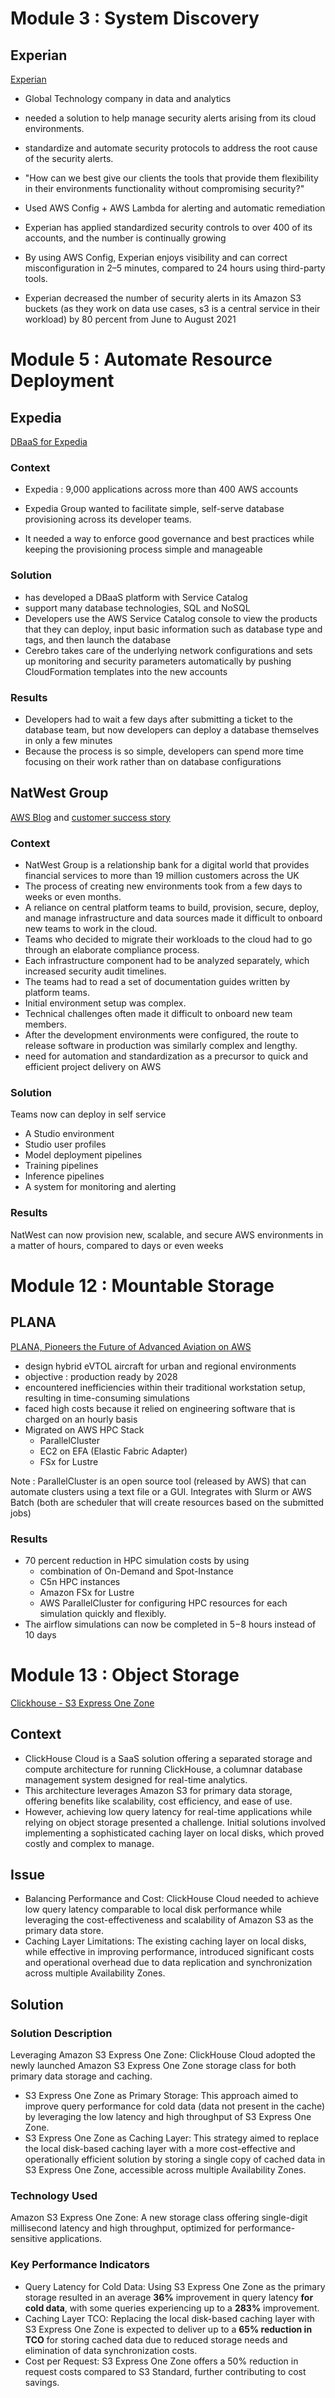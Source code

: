 # Module 3 : System Discovery

## Experian

[Experian](https://aws.amazon.com/solutions/case-studies/experian-case-study/?did=cr_card&trk=cr_card)

* Global Technology company in data and analytics
* needed a solution to help manage security alerts arising from its cloud environments.
* standardize and automate security protocols to address the root cause of the security alerts.
* "How can we best give our clients the tools that provide them flexibility in their environments functionality without compromising security?"

* Used AWS Config + AWS Lambda for alerting and automatic remediation 
* Experian has applied standardized security controls to over 400 of its accounts, and the number is continually growing
* By using AWS Config, Experian enjoys visibility and can correct misconfiguration in 2–5 minutes, compared to 24 hours using third-party tools.
* Experian decreased the number of security alerts in its Amazon S3 buckets (as they work on data use cases, s3 is a central service in their workload) by 80 percent from June to August 2021

# Module 5 : Automate Resource Deployment

## Expedia

[DBaaS for Expedia](https://aws.amazon.com/solutions/case-studies/expedia-service-catalog-case-study/?did=cr_card&trk=cr_card)

### Context 
* Expedia : 9,000 applications across more than 400 AWS accounts

* Expedia Group wanted to facilitate simple, self-serve database provisioning across its developer teams. 
* It needed a way to enforce good governance and best practices while keeping the provisioning process simple and manageable

### Solution 

* has developed a DBaaS platform with Service Catalog
* support many database technologies, SQL and NoSQL
* Developers use the AWS Service Catalog console to view the products that they can deploy, input basic information such as database type and tags, and then launch the database
* Cerebro takes care of the underlying network configurations and sets up monitoring and security parameters automatically by pushing CloudFormation templates into the new accounts

### Results

* Developers had to wait a few days after submitting a ticket to the database team, but now developers can deploy a database themselves in only a few minutes
* Because the process is so simple, developers can spend more time focusing on their work rather than on database configurations


## NatWest Group

[AWS Blog](https://aws.amazon.com/blogs/machine-learning/part-2-how-natwest-group-built-a-secure-compliant-self-service-mlops-platform-using-aws-service-catalog-and-amazon-sagemaker/) and [customer success story](https://aws.amazon.com/solutions/case-studies/natwest-group-case-study/?did=cr_card&trk=cr_card)

### Context

* NatWest Group is a relationship bank for a digital world that provides financial services to more than 19 million customers across the UK
* The process of creating new environments took from a few days to weeks or even months.
* A reliance on central platform teams to build, provision, secure, deploy, and manage infrastructure and data sources made it difficult to onboard new teams to work in the cloud.
* Teams who decided to migrate their workloads to the cloud had to go through an elaborate compliance process. 
* Each infrastructure component had to be analyzed separately, which increased security audit timelines.
* The teams had to read a set of documentation guides written by platform teams. 
* Initial environment setup was complex. 
* Technical challenges often made it difficult to onboard new team members. 
* After the development environments were configured, the route to release software in production was similarly complex and lengthy.
* need for automation and standardization as a precursor to quick and efficient project delivery on AWS

### Solution

Teams now can deploy in self service
* A Studio environment
* Studio user profiles
* Model deployment pipelines
* Training pipelines
* Inference pipelines
* A system for monitoring and alerting

### Results 

NatWest can now provision new, scalable, and secure AWS environments in a matter of hours, compared to days or even weeks

# Module 12 : Mountable Storage

## PLANA

[PLANA, Pioneers the Future of Advanced Aviation on AWS](https://aws.amazon.com/solutions/case-studies/plana-case-study/?did=cr_card&trk=cr_card)

* design hybrid eVTOL aircraft for urban and regional environments
* objective : production ready by 2028
* encountered inefficiencies within their traditional workstation setup, resulting in time-consuming simulations
* faced high costs because it relied on engineering software that is charged on an hourly basis
* Migrated on AWS HPC Stack
  * ParallelCluster
  * EC2 on EFA (Elastic Fabric Adapter)
  * FSx for Lustre

Note : ParallelCluster is an open source tool (released by AWS) that can automate clusters using a text file or a GUI. Integrates with Slurm or AWS Batch (both are scheduler that will create resources based on the submitted jobs)

### Results

* 70 percent reduction in HPC simulation costs by using
  * combination of On-Demand and Spot-Instance
  * C5n HPC instances
  * Amazon FSx for Lustre 
  * AWS ParallelCluster for configuring HPC resources for each simulation quickly and flexibly.
* The airflow simulations can now be completed in 5−8 hours instead of 10 days

# Module 13 : Object Storage

[Clickhouse - S3 Express One Zone](https://aws.amazon.com/blogs/storage/clickhouse-cloud-amazon-s3-express-one-zone-making-a-blazing-fast-analytical-database-even-faster/)

## Context
* ClickHouse Cloud is a SaaS solution offering a separated storage and compute architecture for running ClickHouse, a columnar database management system designed for real-time analytics.
* This architecture leverages Amazon S3 for primary data storage, offering benefits like scalability, cost efficiency, and ease of use.
* However, achieving low query latency for real-time applications while relying on object storage presented a challenge.
Initial solutions involved implementing a sophisticated caching layer on local disks, which proved costly and complex to manage.

## Issue

* Balancing Performance and Cost: ClickHouse Cloud needed to achieve low query latency comparable to local disk performance while leveraging the cost-effectiveness and scalability of Amazon S3 as the primary data store.
* Caching Layer Limitations: The existing caching layer on local disks, while effective in improving performance, introduced significant costs and operational overhead due to data replication and synchronization across multiple Availability Zones.

## Solution

### Solution Description

Leveraging Amazon S3 Express One Zone: ClickHouse Cloud adopted the newly launched Amazon S3 Express One Zone storage class for both primary data storage and caching.

* S3 Express One Zone as Primary Storage: This approach aimed to improve query performance for cold data (data not present in the cache) by leveraging the low latency and high throughput of S3 Express One Zone.
* S3 Express One Zone as Caching Layer: This strategy aimed to replace the local disk-based caching layer with a more cost-effective and operationally efficient solution by storing a single copy of cached data in S3 Express One Zone, accessible across multiple Availability Zones.


### Technology Used
Amazon S3 Express One Zone: A new storage class offering single-digit millisecond latency and high throughput, optimized for performance-sensitive applications.

### Key Performance Indicators

* Query Latency for Cold Data: Using S3 Express One Zone as the primary storage resulted in an average **36%** improvement in query latency **for cold data**, with some queries experiencing up to a **283%** improvement.
* Caching Layer TCO: Replacing the local disk-based caching layer with S3 Express One Zone is expected to deliver up to a **65% reduction in TCO** for storing cached data due to reduced storage needs and elimination of data synchronization costs.
* Cost per Request: S3 Express One Zone offers a 50% reduction in request costs compared to S3 Standard, further contributing to cost savings.